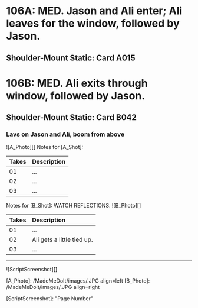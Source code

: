 # 106A: MED. Jason and Ali enter; Ali leaves for the window, followed by Jason.
## Shoulder-Mount Static: Card A015

# 106B: MED. Ali exits through window, followed by Jason.
## Shoulder-Mount Static: Card B042

### Lavs on Jason and Ali, boom from above

![A_Photo][]
Notes for [A_Shot]: 

| Takes | Description |
|:---|:----|
| 01 | ... |
| 02 | ... |
| 03 | ... |

Notes for [B_Shot]: WATCH REFLECTIONS.
![B_Photo][]

| Takes | Description |
|:---|:----|
| 01 | ... |
| 02 | Ali gets a little tied up. |
| 03 | ... |

----

![ScriptScreenshot][]


[A_Photo]: /MadeMeDoIt/images/.JPG align=left
[B_Photo]:  /MadeMeDoIt/images/.JPG align=right

[ScriptScreenshot]: "Page Number"